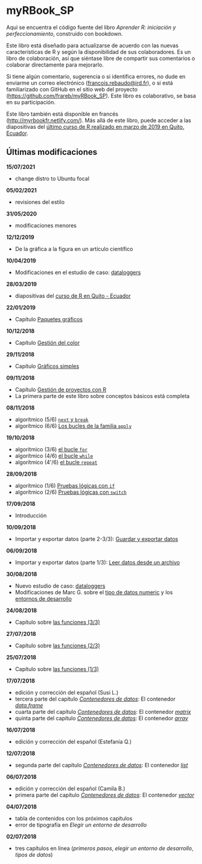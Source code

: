 # myRBook_SP
Aqui se encuentra el código fuente del libro  *Aprender R: iniciación y perfeccionamiento*, construido con bookdown.

Este libro está diseñado para actualizarse de acuerdo con las nuevas características de R y según la disponibilidad de sus colaboradores. Es un libro de colaboración, así que siéntase libre de compartir sus comentarios o colaborar directamente para mejorarlo.

Si tiene algún comentario, sugerencia o si identifica errores, no dude en enviarme un correo electrónico (francois.rebaudo@ird.fr), o si está familiarizado con GitHub en el sitio web del proyecto (https://github.com/frareb/myRBook_SP). Este libro es colaborativo, se basa en su participación.

Este libro también está disponible en francés (http://myrbookfr.netlify.com/). Más allá de este libro, puede acceder a las diapositivas del [último curso de R realizado en marzo de 2019 en Quito, Ecuador](http://myrbooksp.netlify.com/myHtmls/Ecuador_Quito_2019/R00_links.html).

## Últimas modificaciones

**15/07/2021**

* change distro to Ubuntu focal


**05/02/2021**

* revisiones del estilo

**31/05/2020**

* modificaciones menores 

**12/12/2019**

* De la gráfica a la figura en un artículo científico

**10/04/2019**

* Modificaciones en el estudio de caso: [dataloggers](#studyCase1)

**28/03/2019**

* diapositivas del [curso de R en Quito - Ecuador](http://myrbooksp.netlify.com/myHtmls/Ecuador_Quito_2019/R00_links.html)

**22/01/2019**

* Capítulo [Paquetes gráficos](#graph3) 

**10/12/2018**

* Capítulo [Gestión del color](#graph2) 

**29/11/2018**

* Capítulo [Gráficos simples](#graph1) 

**09/11/2018**

* Capítulo [Gestión de proyectos con R](#project)
* La primera parte de este libro sobre conceptos básicos está completa

**08/11/2018**

* algorítmico (5/6) [`next` y `break`](#l17spe)
* algorítmico (6/6) [Los bucles de la familia `apply`](#l17applyfamily)

**19/10/2018**

* algorítmico (3/6) [el bucle `for`](#l17for)
* algorítmico (4/6) [el bucle `while`](#l17while)
* algorítmico (4'/6) [el bucle `repeat`](#l17repeat)

**28/09/2018**

* algorítmico (1/6) [Pruebas lógicas con `if`](#l17if)
* algorítmico (2/6) [Pruebas lógicas con `switch`](#l17switch)

**17/09/2018**

* Introducción

**10/09/2018**

* Importar y exportar datos (parte 2-3/3): [Guardar y exportar datos](#l016save)

**06/09/2018**

* Importar y exportar datos (parte 1/3): [Leer datos desde un archivo](#l016read)

**30/08/2018**

* Nuevo estudio de caso: [dataloggers](#studyCase1)
* Modificaciones de Marc G. sobre el [tipo de datos numeric](#dataType1) y los [entornos de desarrollo](#IDE)

**24/08/2018**

* Capítulo sobre [las funciones (3/3)](#fonctions)

**27/07/2018**

* Capítulo sobre [las funciones (2/3)](#fonctions)

**25/07/2018**

* Capítulo sobre [las funciones (1/3)](#fonctions)

**17/07/2018**

* edición y corrección del español (Susi L.) 
* tercera parte del capítulo [*Contenedores de datos*](#dataType2): El contenedor [*data.frame*](#l014dataframe)
* cuarta parte del capítulo [*Contenedores de datos*](#dataType2): El contenedor [*matrix*](#l014matrix)
* quinta parte del capítulo [*Contenedores de datos*](#dataType2): El contenedor [*array*](#l014array)

**16/07/2018**

* edición y corrección del español (Estefanía Q.) 

**12/07/2018**

* segunda parte del capítulo [*Contenedores de datos*](#dataType2): El contenedor [*list*](#l014list)

**06/07/2018**

* edición y corrección del español (Camila B.) 
* primera parte del capítulo [*Contenedores de datos*](#dataType2): El contenedor [*vector*](#l014vector)

**04/07/2018**

* tabla de contenidos con los próximos capítulos
* error de tipografía en *Elegir un entorno de desarrollo*

**02/07/2018**

* tres capítulos en línea (*primeros pasos*, *elegir un entorno de desarrollo*, *tipos de datos*)
